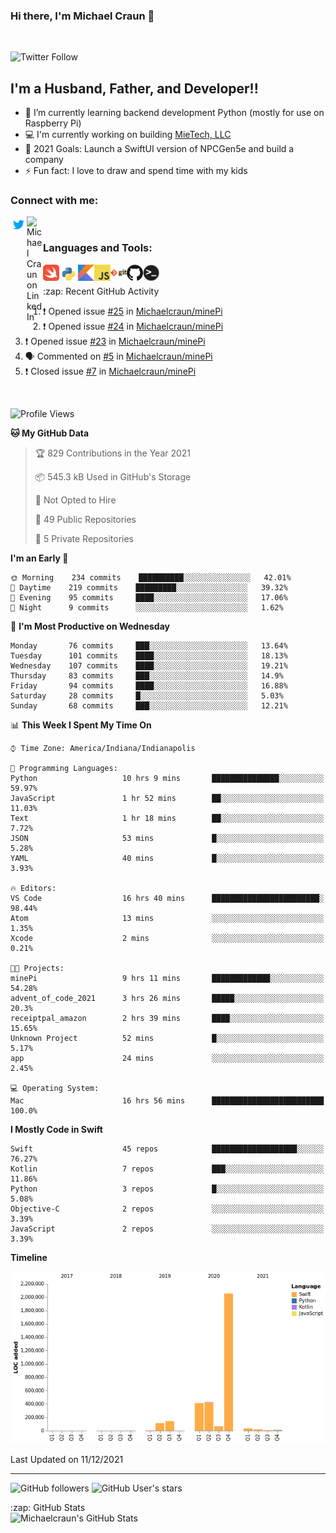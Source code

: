 ### Hi there, I'm Michael Craun 👋 

<br />

![Twitter Follow](https://img.shields.io/twitter/follow/opkurix?style=social)

## I'm a Husband, Father, and Developer!!

- 🌱 I’m currently learning backend development Python (mostly for use on Raspberry Pi)
- 💻 I'm currently working on building [MieTech, LLC](https://github.com/mietechnologies)
- 🥅 2021 Goals: Launch a SwiftUI version of NPCGen5e and build a company
- ⚡ Fun fact: I love to draw and spend time with my kids

### Connect with me:

[<img align="left" alt="Michael Craun on Twitter" width="26px" src="https://raw.githubusercontent.com/github/explore/80688e429a7d4ef2fca1e82350fe8e3517d3494d/topics/twitter/twitter.png" />][twitter]
[<img align="left" alt="Michael Craun on LinkedIn" width="26px" src="https://cdn.jsdelivr.net/npm/simple-icons@v3/icons/linkedin.svg" />][linkedin]

<br />

### Languages and Tools:

[<img align="left" alt="Swift" width="26px" src="https://raw.githubusercontent.com/github/explore/80688e429a7d4ef2fca1e82350fe8e3517d3494d/topics/swift/swift.png" />][swift]
[<img align="left" alt="Python" width="30px" src="https://raw.githubusercontent.com/github/explore/80688e429a7d4ef2fca1e82350fe8e3517d3494d/topics/python/python.png" />][python]
[<img align="left" alt="Kotlin" width="26px" src="https://raw.githubusercontent.com/github/explore/80688e429a7d4ef2fca1e82350fe8e3517d3494d/topics/kotlin/kotlin.png" />][kotlin]
[<img align="left" alt="JavaScript" width="26px" src="https://raw.githubusercontent.com/github/explore/80688e429a7d4ef2fca1e82350fe8e3517d3494d/topics/javascript/javascript.png" />][javascript]
[<img align="left" alt="Git" width="26px" src="https://raw.githubusercontent.com/github/explore/80688e429a7d4ef2fca1e82350fe8e3517d3494d/topics/git/git.png" />]([])
[<img align="left" alt="GitHub" width="26px" src="https://raw.githubusercontent.com/github/explore/78df643247d429f6cc873026c0622819ad797942/topics/github/github.png" />][github]
[<img align="left" alt="Terminal" width="26px" src="https://raw.githubusercontent.com/github/explore/80688e429a7d4ef2fca1e82350fe8e3517d3494d/topics/terminal/terminal.png" />][terminal]

<br />
<br />

<summary>:zap: Recent GitHub Activity</summary>
  
<!--START_SECTION:activity-->
1. ❗️ Opened issue [#25](https://github.com/Michaelcraun/minePi/issues/25) in [Michaelcraun/minePi](https://github.com/Michaelcraun/minePi)
2. ❗️ Opened issue [#24](https://github.com/Michaelcraun/minePi/issues/24) in [Michaelcraun/minePi](https://github.com/Michaelcraun/minePi)
3. ❗️ Opened issue [#23](https://github.com/Michaelcraun/minePi/issues/23) in [Michaelcraun/minePi](https://github.com/Michaelcraun/minePi)
4. 🗣 Commented on [#5](https://github.com/Michaelcraun/minePi/issues/5) in [Michaelcraun/minePi](https://github.com/Michaelcraun/minePi)
5. ❗️ Closed issue [#7](https://github.com/Michaelcraun/minePi/issues/7) in [Michaelcraun/minePi](https://github.com/Michaelcraun/minePi)
<!--END_SECTION:activity-->
  
<br />
  
<!--START_SECTION:waka-->
![Profile Views](http://img.shields.io/badge/Profile%20Views-10-blue)

**🐱 My GitHub Data** 

> 🏆 829 Contributions in the Year 2021
 > 
> 📦 545.3 kB Used in GitHub's Storage 
 > 
> 🚫 Not Opted to Hire
 > 
> 📜 49 Public Repositories 
 > 
> 🔑 5 Private Repositories  
 > 
**I'm an Early 🐤** 

```text
🌞 Morning    234 commits    ██████████░░░░░░░░░░░░░░░   42.01% 
🌆 Daytime    219 commits    █████████░░░░░░░░░░░░░░░░   39.32% 
🌃 Evening    95 commits     ████░░░░░░░░░░░░░░░░░░░░░   17.06% 
🌙 Night      9 commits      ░░░░░░░░░░░░░░░░░░░░░░░░░   1.62%

```
📅 **I'm Most Productive on Wednesday** 

```text
Monday       76 commits     ███░░░░░░░░░░░░░░░░░░░░░░   13.64% 
Tuesday      101 commits    ████░░░░░░░░░░░░░░░░░░░░░   18.13% 
Wednesday    107 commits    ████░░░░░░░░░░░░░░░░░░░░░   19.21% 
Thursday     83 commits     ███░░░░░░░░░░░░░░░░░░░░░░   14.9% 
Friday       94 commits     ████░░░░░░░░░░░░░░░░░░░░░   16.88% 
Saturday     28 commits     █░░░░░░░░░░░░░░░░░░░░░░░░   5.03% 
Sunday       68 commits     ███░░░░░░░░░░░░░░░░░░░░░░   12.21%

```


📊 **This Week I Spent My Time On** 

```text
⌚︎ Time Zone: America/Indiana/Indianapolis

💬 Programming Languages: 
Python                   10 hrs 9 mins       ███████████████░░░░░░░░░░   59.97% 
JavaScript               1 hr 52 mins        ██░░░░░░░░░░░░░░░░░░░░░░░   11.03% 
Text                     1 hr 18 mins        ██░░░░░░░░░░░░░░░░░░░░░░░   7.72% 
JSON                     53 mins             █░░░░░░░░░░░░░░░░░░░░░░░░   5.28% 
YAML                     40 mins             █░░░░░░░░░░░░░░░░░░░░░░░░   3.93%

🔥 Editors: 
VS Code                  16 hrs 40 mins      ████████████████████████░   98.44% 
Atom                     13 mins             ░░░░░░░░░░░░░░░░░░░░░░░░░   1.35% 
Xcode                    2 mins              ░░░░░░░░░░░░░░░░░░░░░░░░░   0.21%

🐱‍💻 Projects: 
minePi                   9 hrs 11 mins       █████████████░░░░░░░░░░░░   54.28% 
advent_of_code_2021      3 hrs 26 mins       █████░░░░░░░░░░░░░░░░░░░░   20.3% 
receiptpal_amazon        2 hrs 39 mins       ████░░░░░░░░░░░░░░░░░░░░░   15.65% 
Unknown Project          52 mins             █░░░░░░░░░░░░░░░░░░░░░░░░   5.17% 
app                      24 mins             ░░░░░░░░░░░░░░░░░░░░░░░░░   2.45%

💻 Operating System: 
Mac                      16 hrs 56 mins      █████████████████████████   100.0%

```

**I Mostly Code in Swift** 

```text
Swift                    45 repos            ███████████████████░░░░░░   76.27% 
Kotlin                   7 repos             ███░░░░░░░░░░░░░░░░░░░░░░   11.86% 
Python                   3 repos             █░░░░░░░░░░░░░░░░░░░░░░░░   5.08% 
Objective-C              2 repos             ░░░░░░░░░░░░░░░░░░░░░░░░░   3.39% 
JavaScript               2 repos             ░░░░░░░░░░░░░░░░░░░░░░░░░   3.39%

```


**Timeline**

![Chart not found](https://raw.githubusercontent.com/Michaelcraun/Michaelcraun/main/charts/bar_graph.png) 


 Last Updated on 11/12/2021
<!--END_SECTION:waka-->

---
  
![GitHub followers](https://img.shields.io/github/followers/Michaelcraun?style=social)
![GitHub User's stars](https://img.shields.io/github/stars/Michaelcraun?style=social)
  
<summary>:zap: GitHub Stats</summary>

<img align="left" alt="Michaelcraun's GitHub Stats" src="https://github-readme-stats-8frbydxfs-michaelcraun.vercel.app/api?username=Michaelcraun" />

[twitter]: https://twitter.com/opkurix
[linkedin]: https://linkedin.com/in/michael-craun
[swift]: https://developer.apple.com/swift/
[python]: https://www.python.org
[kotlin]: https://kotlinlang.org
[javascript]: https://www.javascript.com
[github]: https://github.com/
[terminal]: https://en.wikipedia.org/wiki/Terminal_(macOS)
